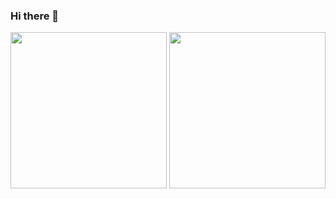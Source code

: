 ### Hi there 👋

<img src="https://wakatime.com/share/@b344db97-8452-4c97-bc5e-ca059d8a2f83/a81930ab-2ab2-4320-acfb-7ff349577c6a.svg" height=250> <img src="https://wakatime.com/share/@b344db97-8452-4c97-bc5e-ca059d8a2f83/3e6fc45d-7cef-4e4c-8895-19c526ebb4bf.svg" height=250>
<!--
**mateamilloshi/mateamilloshi** is a ✨ _special_ ✨ repository because its `README.md` (this file) appears on your GitHub profile.

Here are some ideas to get you started:

- 🔭 I’m currently working on ...
- 🌱 I’m currently learning ...
- 👯 I’m looking to collaborate on ...
- 🤔 I’m looking for help with ...
- 💬 Ask me about ...
- 📫 How to reach me: ...
- 😄 Pronouns: ...
- ⚡ Fun fact: ...
-->
